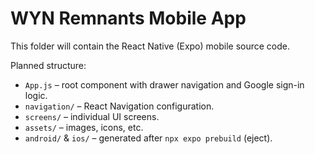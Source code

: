 # WYN Remnants Mobile App

This folder will contain the React Native (Expo) mobile source code.

Planned structure:

- `App.js` – root component with drawer navigation and Google sign-in logic.
- `navigation/` – React Navigation configuration.
- `screens/` – individual UI screens.
- `assets/` – images, icons, etc.
- `android/` & `ios/` – generated after `npx expo prebuild` (eject).
